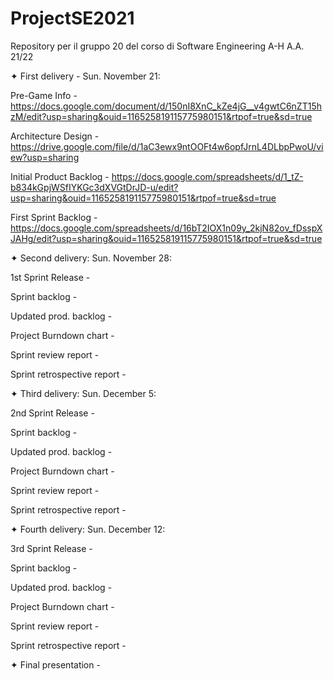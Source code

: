 # ProjectSE2021
Repository per il gruppo 20 del corso di Software Engineering A-H A.A. 21/22

✦ First delivery - Sun. November 21:

  Pre-Game Info - https://docs.google.com/document/d/150nI8XnC_kZe4jG__v4gwtC6nZT15hzM/edit?usp=sharing&ouid=116525819115775980151&rtpof=true&sd=true
  
  Architecture Design - https://drive.google.com/file/d/1aC3ewx9ntOOFt4w6opfJrnL4DLbpPwoU/view?usp=sharing
  
  Initial Product Backlog - https://docs.google.com/spreadsheets/d/1_tZ-b834kGpjWSfIYKGc3dXVGtDrJD-u/edit?usp=sharing&ouid=116525819115775980151&rtpof=true&sd=true
  
  First Sprint Backlog - https://docs.google.com/spreadsheets/d/16bT2IOX1n09y_2kjN82ov_fDsspXJAHg/edit?usp=sharing&ouid=116525819115775980151&rtpof=true&sd=true


✦ Second delivery: Sun. November 28:

  1st Sprint Release -
  
  Sprint backlog -
  
  Updated prod. backlog -
  
  Project Burndown chart -
  
  Sprint review report -
  
  Sprint retrospective report -
  

✦ Third delivery: Sun. December 5:
  
  2nd Sprint Release -
  
  Sprint backlog -
  
  Updated prod. backlog -
  
  Project Burndown chart -
  
  Sprint review report -
  
  Sprint retrospective report -


✦ Fourth delivery: Sun. December 12:
  
  3rd Sprint Release -
  
  Sprint backlog -
  
  Updated prod. backlog -
  
  Project Burndown chart -
  
  Sprint review report -
  
  Sprint retrospective report -
  
  ✦ Final presentation - 
